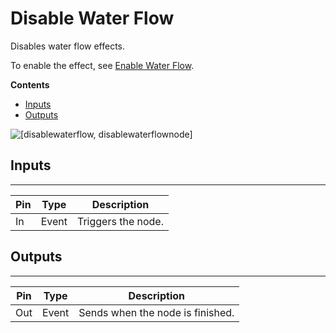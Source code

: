 # Disable Water Flow<a name="disable-water-flow-node"></a>

Disables water flow effects\.

To enable the effect, see [Enable Water Flow](enable-water-flow-node.md)\.

**Contents**
+ [Inputs](#disable-water-flow-note-input)
+ [Outputs](#disable-water-flow-node-output)

![\[disablewaterflow, disablewaterflownode\]](http://docs.aws.amazon.com/lumberyard/latest/userguide/images/scriptcanvasnodes/script-canvas-disable-water-flow-node.png)

## Inputs<a name="disable-water-flow-note-input"></a>


****  

| Pin | Type | Description | 
| --- | --- | --- | 
|  In  | Event | Triggers the node\. | 

## Outputs<a name="disable-water-flow-node-output"></a>


****  

| Pin | Type | Description | 
| --- | --- | --- | 
| Out | Event | Sends when the node is finished\. | 